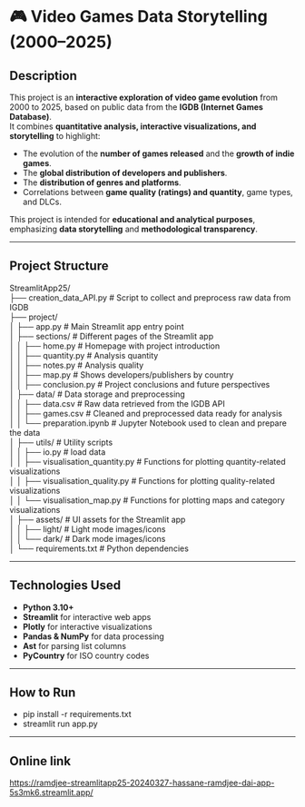 
# 🎮 Video Games Data Storytelling (2000–2025)

## Description

This project is an **interactive exploration of video game evolution** from 2000 to 2025, based on public data from the **IGDB (Internet Games Database)**.  
It combines **quantitative analysis, interactive visualizations, and storytelling** to highlight:

- The evolution of the **number of games released** and the **growth of indie games**.
- The **global distribution of developers and publishers**.
- The **distribution of genres and platforms**.
- Correlations between **game quality (ratings) and quantity**, game types, and DLCs.

This project is intended for **educational and analytical purposes**, emphasizing **data storytelling** and **methodological transparency**.

---

## Project Structure

StreamlitApp25/  
├── creation_data_API.py # Script to collect and preprocess raw data from IGDB  
├── project/   
│ ├── app.py # Main Streamlit app entry point   
│ ├── sections/ # Different pages of the Streamlit app   
│ │ ├── home.py # Homepage with project introduction   
│ │ ├── quantity.py # Analysis quantity  
│ │ ├── notes.py # Analysis quality     
│ │ ├── map.py # Shows developers/publishers by country    
│ │ ├── conclusion.py # Project conclusions and future perspectives   
│ ├── data/ # Data storage and preprocessing   
│ │ ├── data.csv # Raw data retrieved from the IGDB API   
│ │ ├── games.csv # Cleaned and preprocessed data ready for analysis   
│ │ └── preparation.ipynb # Jupyter Notebook used to clean and prepare the data   
│ ├── utils/ # Utility scripts   
│ │ ├── io.py # load data   
│ │ ├── visualisation_quantity.py # Functions for plotting quantity-related visualizations    
│ │ ├── visualisation_quality.py # Functions for plotting quality-related visualizations   
│ │ └── visualisation_map.py # Functions for plotting maps and category visualizations   
│ ├── assets/ # UI assets for the Streamlit app    
│ │ ├── light/ # Light mode images/icons     
│ │ └── dark/ # Dark mode images/icons     
│ └── requirements.txt # Python dependencies     


---

## Technologies Used

- **Python 3.10+**
- **Streamlit** for interactive web apps
- **Plotly** for interactive visualizations
- **Pandas & NumPy** for data processing
- **Ast** for parsing list columns
- **PyCountry** for ISO country codes

---

## How to Run
- pip install -r requirements.txt
- streamlit run app.py

---

## Online link 
https://ramdjee-streamlitapp25-20240327-hassane-ramdjee-dai-app-5s3mk6.streamlit.app/



